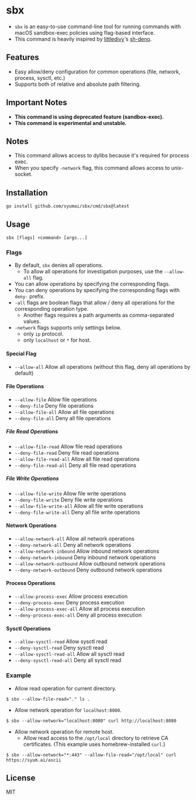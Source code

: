 # sbx

- `sbx` is an easy-to-use command-line tool for running commands with macOS sandbox-exec policies using flag-based interface.
- This command is heavily inspired by [littledivy](https://github.com/littledivy)'s [sh-deno](https://github.com/littledivy/sh-deno).

## Features

- Easy allow/deny configuration for common operations (file, network, process, sysctl, etc.)
- Supports both of relative and absolute path filtering.

## Important Notes

- **This command is using deprecated feature (sandbox-exec).**
- **This command is experimental and unstable.**

## Notes

- This command allows access to dylibs because it's required for process exec.
- When you specify `-network` flag, this command allows access to unix-socket.

## Installation

```
go install github.com/syumai/sbx/cmd/sbx@latest
```

## Usage

```
sbx [flags] <command> [args...]
```

### Flags

- By default, `sbx` denies all operations.
  - To allow all operations for investigation purposes, use the `--allow-all` flag.
- You can allow operations by specifying the corresponding flags.
- You can deny operations by specifying the corresponding flags with `deny-` prefix.
- `-all` flags are boolean flags that allow / deny all operations for the corresponding operation type.
  - Another flags requires a path arguments as comma-separated values.
- `-network` flags supports only settings below.
  - only `ip` protocol.
  - only `localhost` or `*` for host.

#### Special Flag

- `--allow-all`               Allow all operations (without this flag, deny all operations by default)

#### File Operations
- `--allow-file`              Allow file operations
- `--deny-file`               Deny file operations
- `--allow-file-all`          Allow all file operations
- `--deny-file-all`           Deny all file operations

##### File Read Operations
- `--allow-file-read`         Allow file read operations
- `--deny-file-read`          Deny file read operations
- `--allow-file-read-all`     Allow all file read operations
- `--deny-file-read-all`      Deny all file read operations

##### File Write Operations
- `--allow-file-write`        Allow file write operations
- `--deny-file-write`         Deny file write operations
- `--allow-file-write-all`    Allow all file write operations
- `--deny-file-write-all`     Deny all file write operations

#### Network Operations
- `--allow-network-all`       Allow all network operations
- `--deny-network-all`        Deny all network operations
- `--allow-network-inbound`   Allow inbound network operations
- `--deny-network-inbound`    Deny inbound network operations
- `--allow-network-outbound`  Allow outbound network operations
- `--deny-network-outbound`   Deny outbound network operations

#### Process Operations
- `--allow-process-exec`      Allow process execution
- `--deny-process-exec`       Deny process execution
- `--allow-process-exec-all`  Allow all process execution
- `--deny-process-exec-all`   Deny all process execution

#### Sysctl Operations
- `--allow-sysctl-read`       Allow sysctl read
- `--deny-sysctl-read`        Deny sysctl read
- `--allow-sysctl-read-all`   Allow all sysctl read
- `--deny-sysctl-read-all`    Deny all sysctl read

### Example

* Allow read operation for current directory.

```
$ sbx --allow-file-read="." ls .
```

* Allow network operation for `localhost:8080`.

```
$ sbx --allow-network="localhost:8080" curl http://localhost:8080
```

* Allow network operation for remote host.
  - Allow read access to the `/opt/local` directory to retrieve CA certificates. (This example uses homebrew-installed `curl`.)

```
$ sbx --allow-network="*:443" --allow-file-read="/opt/local" curl https://syum.ai/ascii
```

## License

MIT
